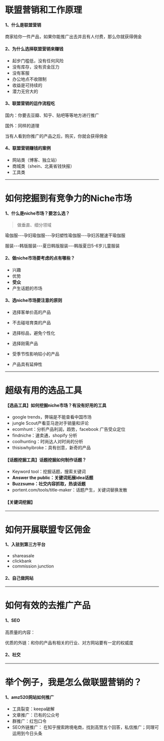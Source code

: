# 联盟营销和工作原理

#### 1、什么是联盟营销

商家给你一件产品，如果你能推广出去并且有人付费，那么你就获得佣金

#### 2、为什么选择联盟营销来赚钱

- 起步门槛低，没有任何风险
- 没有库存，没有资金压力
- 没有客服
- 办公地点不收限制
- 收益是可持续的
- 潜力无穷大的

#### 3、联盟营销的运作流程吃

国内：你要去豆瓣、知乎、贴吧等等地方进行推广

国外：同样的道理

当有人看到你推广的产品之后，购买，你就会获得佣金

#### 4、联盟营销赚钱的案例

- 网站类（博客、独立站）
- 商城类（shein、北美省钱快报）
- 工具类

------

# 如何挖掘到有竞争力的Niche市场

#### 1、什么是niche市场？要怎么选？

> 做垂直、细分领域

瑜伽服---孕妇瑜伽服---孕妇塑性瑜伽服---孕妇苏醒速干瑜伽服

服装---韩版服装---夏日韩版服装---韩版夏日5-6岁儿童服装

#### 2、做niche市场要考虑的点有哪些？

- 兴趣
- 优势
- **受众**
- 产生话题的市场

#### 3、选niche市场要注意的原则

- 选择客单价高的产品
- 不去碰培育类的产品
- 选择标品，避免个性化
- 选择刚需产品
- 受季节性影响较小的产品

- 产品具有延伸性

------



# 超级有用的选品工具

#### 【选品工具】如何挖掘niche市场？有没有好用的工具

- google  trends，弊端是不能查看中国市场
- jungle Scout产看亚马逊对手销量和评论
- ecomhunt：分析产品利润，趋势，facebook 广告受众定位
- findniche：速卖通，shopify 分析
- coolhunting：时尚达人对时尚的分析
- thisiswhyibroke：具有创意，新奇的产品

#### 【话题挖掘工具】话题挖掘如何制作话题？

- Keyword tool：挖掘话题，搜索关键词
- **Answer the public：关键词拓展idea话题**
- **Buzzsumo：社交内容抓取，热谈话题**
- portent.com/tools/title-maker：话题产生，关键词替换发散

#### 【关键词挖掘】

------

# 如何开展联盟专区佣金

#### 1、入驻到第三方平台

- shareasale
- clickbank 
- commission junction

#### 2、自己做网站

------

# 如何有效的去推广产品

#### 1、SEO

高质量的内容：

优质的外链：和你的产品有相关的行业、对方网站要有一定的权威度

#### 2、社交

------

#  举个例子，我是怎么做联盟营销的？

#### 1、amz520网站如何推广

- 工具裂变：keepa破解
- 文章推广：已有的公众号
- 群推广：红包口令
- SEO外链推广： 在知乎搜索跨境电商，找到高赞五个回答，私信推广；同理可运用到今日头条